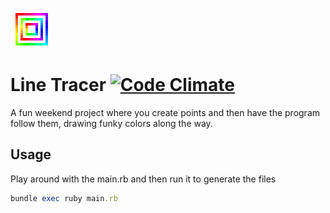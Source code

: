 [![Line Tracer](https://raw.githubusercontent.com/IceDragon200/line-tracer/master/samples/line_tracer.gif)](https://github.com/IceDragon200/line-tracer)
# Line Tracer [![Code Climate](https://codeclimate.com/github/IceDragon200/line-tracer/badges/gpa.svg)](https://codeclimate.com/github/IceDragon200/line-tracer)

A fun weekend project where you create points and then have the program follow them, drawing funky colors along the way.

## Usage
Play around with the main.rb and then run it to generate the files

```ruby
bundle exec ruby main.rb
```
